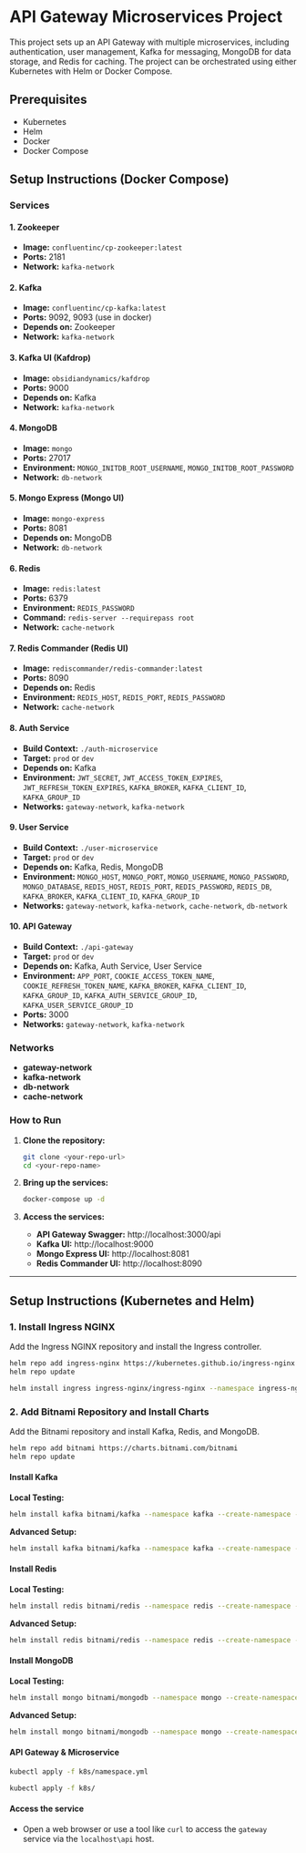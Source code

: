 # API Gateway Microservices Project

This project sets up an API Gateway with multiple microservices, including authentication, user management, Kafka for messaging, MongoDB for data storage, and Redis for caching. The project can be orchestrated using either Kubernetes with Helm or Docker Compose.

## Prerequisites

- Kubernetes
- Helm
- Docker
- Docker Compose

## Setup Instructions (Docker Compose)

### Services

#### 1. Zookeeper
- **Image:** `confluentinc/cp-zookeeper:latest`
- **Ports:** 2181
- **Network:** `kafka-network`

#### 2. Kafka
- **Image:** `confluentinc/cp-kafka:latest`
- **Ports:** 9092, 9093 (use in docker)
- **Depends on:** Zookeeper
- **Network:** `kafka-network`

#### 3. Kafka UI (Kafdrop)
- **Image:** `obsidiandynamics/kafdrop`
- **Ports:** 9000
- **Depends on:** Kafka
- **Network:** `kafka-network`

#### 4. MongoDB
- **Image:** `mongo`
- **Ports:** 27017
- **Environment:** `MONGO_INITDB_ROOT_USERNAME`, `MONGO_INITDB_ROOT_PASSWORD`
- **Network:** `db-network`

#### 5. Mongo Express (Mongo UI)
- **Image:** `mongo-express`
- **Ports:** 8081
- **Depends on:** MongoDB
- **Network:** `db-network`

#### 6. Redis
- **Image:** `redis:latest`
- **Ports:** 6379
- **Environment:** `REDIS_PASSWORD`
- **Command:** `redis-server --requirepass root`
- **Network:** `cache-network`

#### 7. Redis Commander (Redis UI)
- **Image:** `rediscommander/redis-commander:latest`
- **Ports:** 8090
- **Depends on:** Redis
- **Environment:** `REDIS_HOST`, `REDIS_PORT`, `REDIS_PASSWORD`
- **Network:** `cache-network`

#### 8. Auth Service
- **Build Context:** `./auth-microservice`
- **Target:** `prod` or `dev`
- **Depends on:** Kafka
- **Environment:** `JWT_SECRET`, `JWT_ACCESS_TOKEN_EXPIRES`, `JWT_REFRESH_TOKEN_EXPIRES`, `KAFKA_BROKER`, `KAFKA_CLIENT_ID`, `KAFKA_GROUP_ID`
- **Networks:** `gateway-network`, `kafka-network`

#### 9. User Service
- **Build Context:** `./user-microservice`
- **Target:** `prod` or `dev`
- **Depends on:** Kafka, Redis, MongoDB
- **Environment:** `MONGO_HOST`, `MONGO_PORT`, `MONGO_USERNAME`, `MONGO_PASSWORD`, `MONGO_DATABASE`, `REDIS_HOST`, `REDIS_PORT`, `REDIS_PASSWORD`, `REDIS_DB`, `KAFKA_BROKER`, `KAFKA_CLIENT_ID`, `KAFKA_GROUP_ID`
- **Networks:** `gateway-network`, `kafka-network`, `cache-network`, `db-network`

#### 10. API Gateway
- **Build Context:** `./api-gateway`
- **Target:** `prod` or `dev`
- **Depends on:** Kafka, Auth Service, User Service
- **Environment:** `APP_PORT`, `COOKIE_ACCESS_TOKEN_NAME`, `COOKIE_REFRESH_TOKEN_NAME`, `KAFKA_BROKER`, `KAFKA_CLIENT_ID`, `KAFKA_GROUP_ID`, `KAFKA_AUTH_SERVICE_GROUP_ID`, `KAFKA_USER_SERVICE_GROUP_ID`
- **Ports:** 3000
- **Networks:** `gateway-network`, `kafka-network`

### Networks
- **gateway-network**
- **kafka-network**
- **db-network**
- **cache-network**

### How to Run

1. **Clone the repository:**
    ```bash
    git clone <your-repo-url>
    cd <your-repo-name>
    ```

2. **Bring up the services:**
    ```bash
    docker-compose up -d
    ```

3. **Access the services:**
    - **API Gateway Swagger:** http://localhost:3000/api
    - **Kafka UI:** http://localhost:9000
    - **Mongo Express UI:** http://localhost:8081
    - **Redis Commander UI:** http://localhost:8090

---

## Setup Instructions (Kubernetes and Helm)

### 1. Install Ingress NGINX

Add the Ingress NGINX repository and install the Ingress controller.

```sh
helm repo add ingress-nginx https://kubernetes.github.io/ingress-nginx
helm repo update

helm install ingress ingress-nginx/ingress-nginx --namespace ingress-nginx --create-namespace --set controller.replicaCount=1
```

### 2. Add Bitnami Repository and Install Charts

Add the Bitnami repository and install Kafka, Redis, and MongoDB.

```sh
helm repo add bitnami https://charts.bitnami.com/bitnami
helm repo update
```

#### Install Kafka

**Local Testing:**

```sh
helm install kafka bitnami/kafka --namespace kafka --create-namespace --set kafka.config.auto.create.topics.enable=true --set auth.enabled=false --set listeners.client.protocol=PLAINTEXT,listeners.controller.protocol=PLAINTEXT --set kafka.config."num.partitions"=3
```

**Advanced Setup:**

```sh
helm install kafka bitnami/kafka --namespace kafka --create-namespace -f kafka/values.yaml
```

#### Install Redis

**Local Testing:**

```sh
helm install redis bitnami/redis --namespace redis --create-namespace --set auth.enabled=true --set auth.password=root --set replica.replicaCount=1
```

**Advanced Setup:**

```sh
helm install redis bitnami/redis --namespace redis --create-namespace -f redis/values.yaml
```

#### Install MongoDB

**Local Testing:**

```sh
helm install mongo bitnami/mongodb --namespace mongo --create-namespace --set auth.rootUsername=root --set auth.rootPassword=root --set replicaSet.enabled=false
```

**Advanced Setup:**

```sh
helm install mongo bitnami/mongodb --namespace mongo --create-namespace -f mongo/values.yaml
```

#### API Gateway & Microservice 

```sh
kubectl apply -f k8s/namespace.yml

kubectl apply -f k8s/
```

#### Access the service
   - Open a web browser or use a tool like `curl` to access the `gateway` service via the `localhost\api` host.
